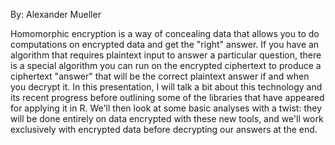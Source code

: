 By: Alexander Mueller

Homomorphic encryption is a way of concealing data that allows you to do computations on encrypted data and get the "right" answer. If you have an algorithm that requires plaintext input to answer a particular question, there is a special algorithm you can run on the encrypted ciphertext to produce a ciphertext "answer" that will be the correct plaintext answer if and when you decrypt it. In this presentation, I will talk a bit about this technology and its recent progress before outlining some of the libraries that have appeared for applying it in R. We'll then look at some basic analyses with a twist: they will be done entirely on data encrypted with these new tools, and we'll work exclusively with encrypted data before decrypting our answers at the end.
